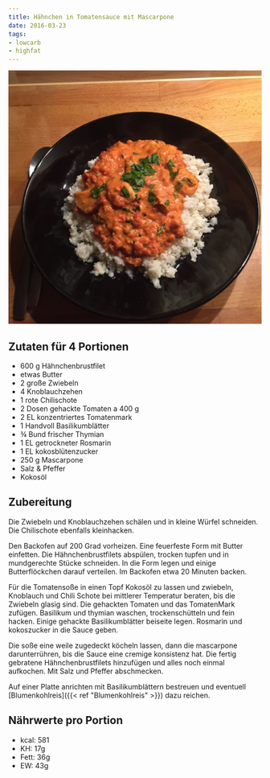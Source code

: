 ```yaml
---
title: Hähnchen in Tomatensauce mit Mascarpone
date: 2016-03-23
tags:
- lowcarb
- highfat
---
```


![](/img/haehnchen-in-tomatensauce-mit-mascarpone.jpg)

## Zutaten für 4 Portionen
- 600 g Hähnchenbrustfilet
- etwas Butter
- 2 große Zwiebeln
- 4 Knoblauchzehen
- 1 rote Chilischote
- 2 Dosen gehackte Tomaten a 400 g
- 2 EL konzentriertes Tomatenmark
- 1 Handvoll Basilikumblätter
- ¾ Bund frischer Thymian
- 1 EL getrockneter Rosmarin
- 1 EL kokosblütenzucker
- 250 g Mascarpone
- Salz & Pfeffer
- Kokosöl

## Zubereitung
Die Zwiebeln und Knoblauchzehen schälen und in kleine Würfel schneiden. Die Chilischote ebenfalls kleinhacken.

Den Backofen auf 200 Grad vorheizen. Eine feuerfeste Form mit Butter einfetten. Die Hähnchenbrustfilets abspülen, trocken tupfen und in mundgerechte Stücke schneiden. In die Form legen und einige Butterflöckchen darauf verteilen. Im Backofen etwa 20 Minuten backen.

Für die Tomatensoße in einen Topf Kokosöl zu lassen und zwiebeln, Knoblauch und Chili Schote bei mittlerer Temperatur beraten, bis die Zwiebeln glasig sind. Die gehackten Tomaten und das TomatenMark zufügen. Basilikum und thymian waschen, trockenschütteln und fein hacken. Einige gehackte Basilikumblätter beiseite legen. Rosmarin und kokoszucker in die Sauce geben.

Die soße eine weile zugedeckt köcheln lassen, dann die mascarpone darunterrühren, bis die Sauce eine cremige konsistenz hat. Die fertig gebratene Hähnchenbrustfilets hinzufügen und alles noch einmal aufkochen. Mit Salz und Pfeffer abschmecken.

Auf einer Platte anrichten mit Basilikumblättern bestreuen und eventuell [Blumenkohlreis]({{< ref "Blumenkohlreis" >}}) dazu reichen.

## Nährwerte pro Portion
- kcal:     581
- KH:        17g
- Fett:      36g
- EW:        43g
